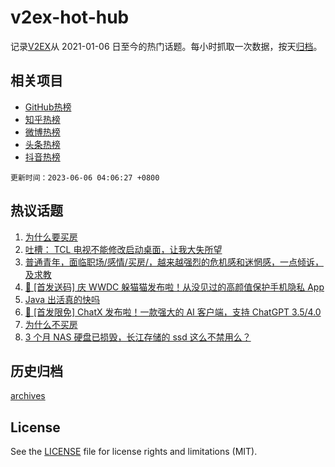 # v2ex-hot-hub

 记录[V2EX](https://www.v2ex.com/)从 2021-01-06 日至今的热门话题。每小时抓取一次数据，按天[归档](archives)。
 
 ## 相关项目

- [GitHub热榜](https://github.com/lonnyzhang423/github-hot-hub)
- [知乎热榜](https://github.com/lonnyzhang423/zhihu-hot-hub)
- [微博热榜](https://github.com/lonnyzhang423/weibo-hot-hub)
- [头条热榜](https://github.com/lonnyzhang423/toutiao-hot-hub)
- [抖音热榜](https://github.com/lonnyzhang423/douyin-hot-hub)


 `更新时间：2023-06-06 04:06:27 +0800`

## 热议话题

1. [为什么要买房](https://www.v2ex.com/t/945852)
1. [吐槽： TCL 电视不能修改启动桌面，让我大失所望](https://www.v2ex.com/t/945781)
1. [普通青年，面临职场/感情/买房/，越来越强烈的危机感和迷惘感，一点倾诉，及求教](https://www.v2ex.com/t/945791)
1. [🎁 [首发送码] 庆 WWDC 躲猫猫发布啦！从没见过的高颜值保护手机隐私 App](https://www.v2ex.com/t/946018)
1. [Java 出活真的快吗](https://www.v2ex.com/t/945809)
1. [🎁 [首发限免] ChatX 发布啦！一款强大的 AI 客户端，支持 ChatGPT 3.5/4.0](https://www.v2ex.com/t/945877)
1. [为什么不买房](https://www.v2ex.com/t/945953)
1. [3 个月 NAS 硬盘已损毁，长江存储的 ssd 这么不禁用么？](https://www.v2ex.com/t/945920)

## 历史归档

[archives](archives)

## License

See the [LICENSE](LICENSE) file for license rights and limitations (MIT).
